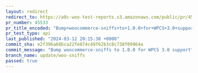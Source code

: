 ```yaml
---
layout: redirect
redirect_to: https://a8c-woo-test-reports.s3.amazonaws.com/public/pr/45533/api/index.html
pr_number: 45533
pr_title_encoded: "Bump+woocommerce-sniffs+to+1.0.0+for+WPCS+3.0+support"
pr_test_type: api
last_published: "2024-03-12 20:15:38 +0000"
commit_sha: e2f396a68bca22fe874c49f62b3c8c738f09964a
commit_message: "Bump woocommerce-sniffs to 1.0.0 for WPCS 3.0 support"
branch_name: update/woo-sniffs
passed: true
---
```

